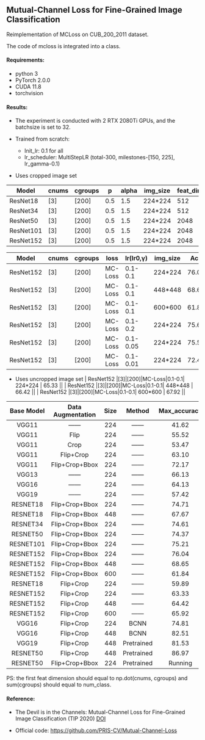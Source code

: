 ## Mutual-Channel Loss for Fine-Grained Image Classification

Reimplementation of MCLoss on CUB_200_2011 dataset. 

The code of mcloss is integrated into a class.

#### Requirements:

- python 3
- PyTorch 2.0.0
- CUDA 11.8
- torchvision

#### Results:

- The experiment is conducted with 2 RTX 2080Ti GPUs, and the batchsize is set to 32.
- Trained from scratch:
  - Init_lr: 0.1 for all
  - lr_scheduler: MultiStepLR (total-300, milestones-[150, 225], lr_gamma-0.1)

- Uses cropped image set

| Model     | cnums | cgroups | p    | alpha | img_size | feat_dim | Acc   |
| --------- | ----- | ------- | ---- | ----- | -------- | -------- | ----- |
| ResNet18  | [3]   | [200]   | 0.5  | 1.5   | 224\*224 | 512      | 74.71 |
| ResNet34  | [3]   | [200]   | 0.5  | 1.5   | 224\*224 | 512      | 74.61 |
| ResNet50  | [3]   | [200]   | 0.5  | 1.5   | 224\*224 | 2048     | 74.37 |
| ResNet101 | [3]   | [200]   | 0.5  | 1.5   | 224\*224 | 2048     | 75.21 |
| ResNet152 | [3]   | [200]   | 0.5  | 1.5   | 224\*224 | 2048     | 76.04 |

| Model     | cnums | cgroups | loss    | lr(lr0,γ) | img_size | Acc   |
| --------- | ----- | ------- | ------- | --------- | -------- | ----- |
| ResNet152 | [3]   | [200]   | MC-Loss | 0.1-0.1   | 224\*224 | 76.04 |
| ResNet152 | [3]   | [200]   | MC-Loss | 0.1-0.1   | 448\*448 | 68.65 |
| ResNet152 | [3]   | [200]   | MC-Loss | 0.1-0.1   | 600\*600 | 61.84 |
| ResNet152 | [3]   | [200]   | MC-Loss | 0.1-0.2   | 224\*224 | 75.63 |
| ResNet152 | [3]   | [200]   | MC-Loss | 0.1-0.05  | 224\*224 | 75.54 |
| ResNet152 | [3]   | [200]   | MC-Loss | 0.1-0.01  | 224\*224 | 72.47 |

- Uses uncropped image set
  | ResNet152  |[3]|[200]|MC-Loss|0.1-0.1| 224\*224  | 65.33 ||
  | ResNet152  |[3]|[200]|MC-Loss|0.1-0.1| 448\*448  | 66.42 ||
  | ResNet152  |[3]|[200]|MC-Loss|0.1-0.1| 600\*600  | 67.92 ||

| Base Model | Data Augmentation | Size |   Method   | Max_accuracy |
| :--------: | :---------------: | :--: | :--------: | :----------: |
|   VGG11    |        ——         | 224  |     ——     |    41.62     |
|   VGG11    |       Flip        | 224  |     ——     |    55.52     |
|   VGG11    |       Crop        | 224  |     ——     |    53.47     |
|   VGG11    |     Flip+Crop     | 224  |     ——     |    63.10     |
|   VGG11    |  Flip+Crop+Bbox   | 224  |     ——     |    72.17     |
|   VGG13    |        ——         | 224  |     ——     |    66.13     |
|   VGG16    |        ——         | 224  |     ——     |    64.13     |
|   VGG19    |        ——         | 224  |     ——     |    57.42     |
|  RESNET18  |  Flip+Crop+Bbox   | 224  |     ——     |    74.71     |
|  RESNET18  |  Flip+Crop+Bbox   | 448  |     ——     |    67.67     |
|  RESNET34  |  Flip+Crop+Bbox   | 224  |     ——     |    74.61     |
|  RESNET50  |  Flip+Crop+Bbox   | 224  |     ——     |    74.37     |
| RESNET101  |  Flip+Crop+Bbox   | 224  |     ——     |    75.21     |
| RESNET152  |  Flip+Crop+Bbox   | 224  |     ——     |    76.04     |
| RESNET152  |  Flip+Crop+Bbox   | 448  |     ——     |    68.65     |
| RESNET152  |  Flip+Crop+Bbox   | 600  |     ——     |    61.84     |
|  RESNET18  |     Flip+Crop     | 224  |     ——     |    59.89     |
| RESNET152  |     Flip+Crop     | 224  |     ——     |    63.33     |
| RESNET152  |     Flip+Crop     | 448  |     ——     |    64.42     |
| RESNET152  |     Flip+Crop     | 600  |     ——     |    65.92     |
|   VGG16    |     Flip+Crop     | 224  |    BCNN    |    74.81     |
|   VGG16    |     Flip+Crop     | 448  |    BCNN    |    82.51     |
|   VGG19    |     Flip+Crop     | 448  | Pretrained |    81.53     |
|  RESNET50  |     Flip+Crop     | 448  | Pretrained |    86.97     |
|  RESNET50  |  Flip+Crop+Bbox   | 224  | Pretrained |   Running    |


PS: the first feat dimension should equal to np.dot(cnums, cgroups) and sum(cgroups) should equal to num_class.


#### Reference:

- The Devil is in the Channels: Mutual-Channel Loss for Fine-Grained Image Classification (TIP 2020) [DOI](https://doi.org/10.1109/TIP.2020.2973812)

- Official code: https://github.com/PRIS-CV/Mutual-Channel-Loss





